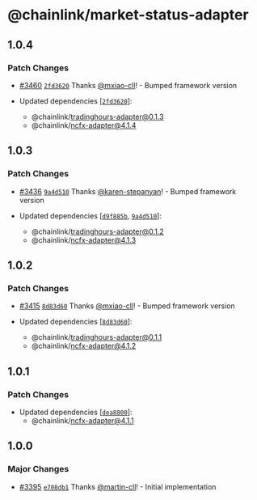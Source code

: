 # @chainlink/market-status-adapter

## 1.0.4

### Patch Changes

- [#3460](https://github.com/smartcontractkit/external-adapters-js/pull/3460) [`2fd3620`](https://github.com/smartcontractkit/external-adapters-js/commit/2fd362051a0b8f9b1c0c564ade41780fcf9f379b) Thanks [@mxiao-cll](https://github.com/mxiao-cll)! - Bumped framework version

- Updated dependencies [[`2fd3620`](https://github.com/smartcontractkit/external-adapters-js/commit/2fd362051a0b8f9b1c0c564ade41780fcf9f379b)]:
  - @chainlink/tradinghours-adapter@0.1.3
  - @chainlink/ncfx-adapter@4.1.4

## 1.0.3

### Patch Changes

- [#3436](https://github.com/smartcontractkit/external-adapters-js/pull/3436) [`9a4d510`](https://github.com/smartcontractkit/external-adapters-js/commit/9a4d510dff13669760a91738dbe7df524f077483) Thanks [@karen-stepanyan](https://github.com/karen-stepanyan)! - Bumped framework version

- Updated dependencies [[`d9f885b`](https://github.com/smartcontractkit/external-adapters-js/commit/d9f885b29c1e3c536156c57fce9a57091df790ed), [`9a4d510`](https://github.com/smartcontractkit/external-adapters-js/commit/9a4d510dff13669760a91738dbe7df524f077483)]:
  - @chainlink/tradinghours-adapter@0.1.2
  - @chainlink/ncfx-adapter@4.1.3

## 1.0.2

### Patch Changes

- [#3415](https://github.com/smartcontractkit/external-adapters-js/pull/3415) [`8d83d60`](https://github.com/smartcontractkit/external-adapters-js/commit/8d83d60953e04b1f797f21f1504a3976ea0a4f36) Thanks [@mxiao-cll](https://github.com/mxiao-cll)! - Bumped framework version

- Updated dependencies [[`8d83d60`](https://github.com/smartcontractkit/external-adapters-js/commit/8d83d60953e04b1f797f21f1504a3976ea0a4f36)]:
  - @chainlink/tradinghours-adapter@0.1.1
  - @chainlink/ncfx-adapter@4.1.2

## 1.0.1

### Patch Changes

- Updated dependencies [[`dea8800`](https://github.com/smartcontractkit/external-adapters-js/commit/dea88009fcfd474dd5516005dc9e074a3a89d579)]:
  - @chainlink/ncfx-adapter@4.1.1

## 1.0.0

### Major Changes

- [#3395](https://github.com/smartcontractkit/external-adapters-js/pull/3395) [`e708db1`](https://github.com/smartcontractkit/external-adapters-js/commit/e708db177c613b06a60447b8094198966f8be1c4) Thanks [@martin-cll](https://github.com/martin-cll)! - Initial implementation
